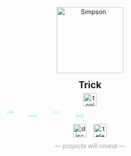 <!-- trick444 — Minimal • Mysterious • Cyber -->
<p align="center">
  <img src="https://media4.giphy.com/media/4oMoIbIQrvCjm/giphy.gif" alt="Simpson" height="150" style="display:block;margin:6px auto" />
</p>

<h2 align="center" style="margin:6px 0 4px 0">Trick</h2>

<!-- compact single-line toolkit -->
<p align="center" style="margin:6px 0 8px 0">
  <img src="https://skillicons.dev/icons?i=py,js,bash,sql,go,rs,cs" height="30" alt="tools" />
</p>

<!-- subtle animated code-rain (embedded SVG, lightweight) -->
<p align="center" style="margin:4px 0 8px 0">
  <img alt="code-rain" src='data:image/svg+xml;utf8,
  <svg xmlns="http://www.w3.org/2000/svg" width="560" height="36" viewBox="0 0 560 36">
    <rect width="560" height="36" fill="%23000" opacity="0.0"/>
    <g font-family="Fira%20Code,monospace" font-size="12" fill="%2300ffd5" opacity="0.9">
      <text x="0" y="12">0x7A</text>
      <text x="80" y="24" opacity="0.85">sudo</text>
      <text x="160" y="12" opacity="0.7">init</text>
      <text x="240" y="24" opacity="0.85">0x3C</text>
      <animateTransform attributeName="transform" type="translate" from="0 0" to="-560 0" dur="8s" repeatCount="indefinite"/>
    </g>
  </svg>' height="24" />
</p>

<!-- contacts: discord image-only + telegram link -->
<p align="center" style="margin:6px 0 0 0">
  <img src="https://img.shields.io/static/v1?message=Discord&logo=discord&label=&color=7289DA&logoColor=white&style=for-the-badge" height="30" alt="discord" />
  <span style="display:inline-block;width:8px"></span>
  <a href="https://t.me/YOUR_TELEGRAM" target="_blank" rel="noopener">
    <img src="https://img.shields.io/static/v1?message=Telegram&logo=telegram&label=&color=26A5E4&logoColor=white&style=for-the-badge" height="30" alt="telegram" />
  </a>
</p>

<p align="center" style="margin-top:8px;color:#9aa5b1">
  <em>— projects will reveal —</em>
</p>
